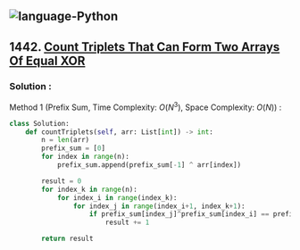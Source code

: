 ![language-Python](https://img.shields.io/badge/Python-ffd43b?style=for-the-badge&logo=PYTHON)
---

## 1442. [Count Triplets That Can Form Two Arrays Of Equal XOR](https://leetcode.com/problems/count-triplets-that-can-form-two-arrays-of-equal-xor)

### Solution :

Method 1 (Prefix Sum, Time Complexity: $O(N^3)$, Space Complexity: $O(N)$) :
```python
class Solution:
    def countTriplets(self, arr: List[int]) -> int:
        n = len(arr)
        prefix_sum = [0]
        for index in range(n):
            prefix_sum.append(prefix_sum[-1] ^ arr[index])

        result = 0
        for index_k in range(n):
            for index_i in range(index_k):
                for index_j in range(index_i+1, index_k+1):
                    if prefix_sum[index_j]^prefix_sum[index_i] == prefix_sum[index_k+1]^prefix_sum[index_j]:
                        result += 1

        return result
```

